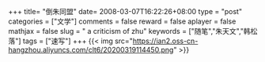 +++
title= "倒朱同盟"
date= 2008-03-07T16:22:26+08:00
type = "post"
categories = ["文学"]
comments = false
reward = false
aplayer = false
mathjax = false
slug = " a criticism of zhu"
keywords = ["随笔","朱天文","韩松落"]
tags = ["速写"]
+++
{{< img src="https://ian2.oss-cn-hangzhou.aliyuncs.com/clt6/20200319114450.png" >}}
<!--more-->
